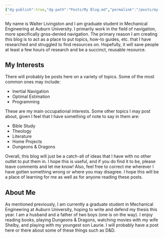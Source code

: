 ```yaml
---
{"dg-publish":true,"dg-path":"Posts/My Blog.md","permalink":"/posts/my-blog/","title":"My Blog","tags":["alloy","blog","inertial-navigation","dnd","dungeons-and-dragons","bible-study","optimal-estimation","programming","theology","literature","home-project","personal"],"created":"2025-08-20T13:02:28.538-05:00","updated":"2025-08-20T13:13:23.397-05:00"}
---
```


My name is Walter Livingston and I am graduate student in Mechanical Engineering at Auburn University. I primarily work in the field of navigation, more specifically gnss-denied navigation. The primary reason I am creating this blog is to act as a place to put topics, how-to guides, etc. that I have researched and struggled to find resources on. Hopefully, it will save people at least a few hours of research and be a succinct, reusable resource.
## My Interests
There will probably be posts here on a variety of topics. Some of the most common ones may include:
- Inertial Navigation
- Optimal Estimation
- Programming

These are my main occupational interests. Some other topics I may post about, given I feel that I have something of note to say in them are:
- Bible Study
- Theology
- Literature
- Home Projects
- Dungeons & Dragons

Overall, this blog will just be a catch-all of ideas that I have with no other outlet to put them in. I hope this is useful, and if you do find it to be, please leave comments and let me know! Also, feel free to correct me wherever I have gotten something wrong or where you may disagree. I hope this will be a place of learning for me as well as for anyone reading these posts.
## About Me
As mentioned previously, I am currently a graduate student in Mechanical Engineering at Auburn University, hoping to write and defend my thesis this year. I am a husband and a father of two boys (one is on the way). I enjoy reading books, playing Dungeons & Dragons, watching movies with my wife Shelby, and playing with my youngest son Laurie. I will probably have a post here or there about some of these things such as D&D.